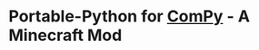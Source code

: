 # Portable-Python for <a href="https://github.com/Duhsten/ComPy" target="_blank">ComPy</a> - A Minecraft Mod
